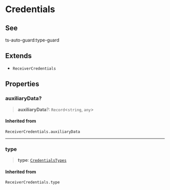 # Credentials

## See

ts-auto-guard:type-guard

## Extends

- `ReceiverCredentials`

## Properties

### auxiliaryData?

> **auxiliaryData**?: `Record`<`string`, `any`>

#### Inherited from

`ReceiverCredentials.auxiliaryData`

***

### type

> **type**: [`CredentialsTypes`](reference/enumerations/CredentialsTypes.md)

#### Inherited from

`ReceiverCredentials.type`
